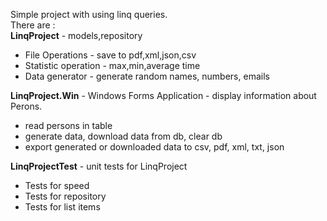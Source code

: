 
Simple project with using linq queries.</br>
There are : </br>
<b>LinqProject</b> - models,repository</br>

<ul>
  <li>File Operations - save to pdf,xml,json,csv </li>
  <li>Statistic operation - max,min,average time </li>
  <li>Data generator - generate random names, numbers, emails 
</ul>
<b>LinqProject.Win</b> - Windows Forms Application - display information about Perons.</br>
<ul>
  <li>read persons in table</li>
  <li>generate data, download data from db, clear db</li>
  <li>export generated or downloaded data to csv, pdf, xml, txt, json
</ul>

<b>LinqProjectTest</b> - unit tests for LinqProject</br>
<ul>
  <li> Tests for speed</li>
  <li> Tests for repository</li>
  <li> Tests for list items</li>
